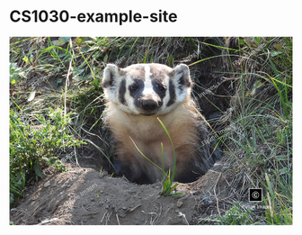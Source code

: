 # CS1030-example-site


![honey badger](https://github.com/jtchlarson/CS1030-example-site/blob/6054a9b232952236fb6cb183a74ab71117e29816/Honey-Badger-DSCN-1414-Featured-Image.jpg)

